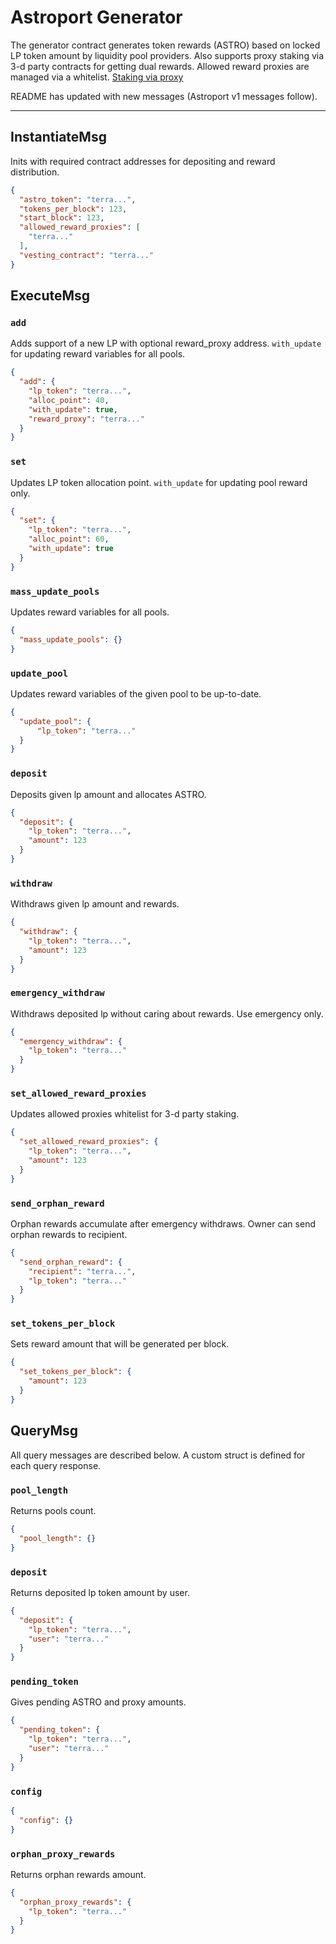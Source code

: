 # Astroport Generator

The generator contract generates token rewards (ASTRO) based on locked LP token amount by liquidity pool providers. Also supports proxy staking via 3-d party contracts for getting dual rewards. Allowed reward proxies are managed via a whitelist. [Staking via proxy](https://miro.medium.com/max/1400/0*8hn2NSnZJZTa9YGV)

README has updated with new messages (Astroport v1 messages follow).

---

## InstantiateMsg

Inits with required contract addresses for depositing and reward distribution.

```json
{
  "astro_token": "terra...",
  "tokens_per_block": 123,
  "start_block": 123,
  "allowed_reward_proxies": [
    "terra..."
  ],
  "vesting_contract": "terra..."
}
```

## ExecuteMsg

### `add`

Adds support of a new LP with optional reward_proxy address. `with_update` for updating reward variables for all pools.

```json
{
  "add": {
    "lp_token": "terra...",
    "alloc_point": 40,
    "with_update": true,
    "reward_proxy": "terra..."
  }
}
```

### `set`

Updates LP token allocation point. `with_update` for updating pool reward only.

```json
{
  "set": {
    "lp_token": "terra...",
    "alloc_point": 60,
    "with_update": true
  }
}
```

### `mass_update_pools`

Updates reward variables for all pools.

```json
{
  "mass_update_pools": {}
}
```

### `update_pool`

Updates reward variables of the given pool to be up-to-date.

```json
{
  "update_pool": {
      "lp_token": "terra..."
  }
}
```

### `deposit`

Deposits given lp amount and allocates ASTRO.

```json
{
  "deposit": {
    "lp_token": "terra...",
    "amount": 123
  }
}
```

### `withdraw`

Withdraws given lp amount and rewards.

```json
{
  "withdraw": {
    "lp_token": "terra...",
    "amount": 123
  }
}
```

### `emergency_withdraw`

Withdraws deposited lp without caring about rewards. Use emergency only.

```json
{
  "emergency_withdraw": {
    "lp_token": "terra..."
  }
}
```

### `set_allowed_reward_proxies`

Updates allowed proxies whitelist for 3-d party staking.

```json
{
  "set_allowed_reward_proxies": {
    "lp_token": "terra...",
    "amount": 123
  }
}
```

### `send_orphan_reward`

Orphan rewards accumulate after emergency withdraws. Owner can send orphan rewards to recipient.

```json
{
  "send_orphan_reward": {
    "recipient": "terra...",
    "lp_token": "terra..."
  }
}
```

### `set_tokens_per_block`

Sets reward amount that will be generated per block.

```json
{
  "set_tokens_per_block": {
    "amount": 123
  }
}
```

## QueryMsg

All query messages are described below. A custom struct is defined for each query response.

### `pool_length`

Returns pools count.

```json
{
  "pool_length": {}
}
```

### `deposit`

Returns deposited lp token amount by user.

```json
{
  "deposit": {
    "lp_token": "terra...",
    "user": "terra..."
  }
}
```

### `pending_token`

Gives pending ASTRO and proxy amounts.

```json
{
  "pending_token": {
    "lp_token": "terra...",
    "user": "terra..."
  }
}
```

### `config`

```json
{
  "config": {}
}
```

### `orphan_proxy_rewards`

Returns orphan rewards amount.

```json
{
  "orphan_proxy_rewards": {
    "lp_token": "terra..."
  }
}
```

